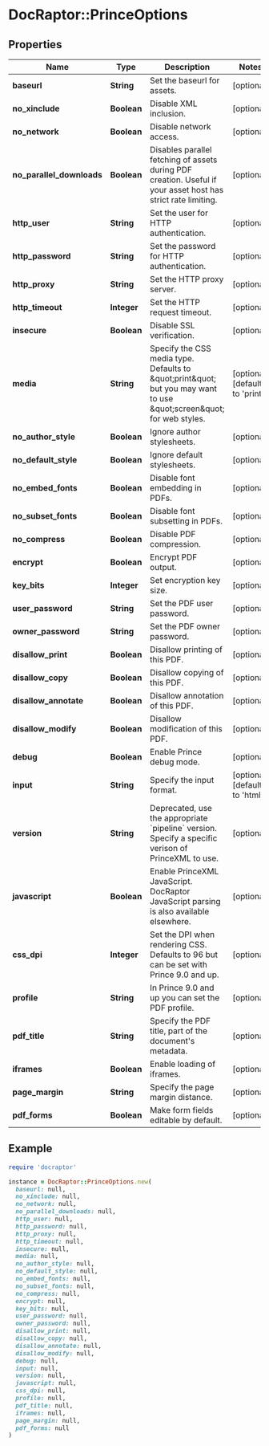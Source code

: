 # DocRaptor::PrinceOptions

## Properties

| Name | Type | Description | Notes |
| ---- | ---- | ----------- | ----- |
| **baseurl** | **String** | Set the baseurl for assets. | [optional] |
| **no_xinclude** | **Boolean** | Disable XML inclusion. | [optional] |
| **no_network** | **Boolean** | Disable network access. | [optional] |
| **no_parallel_downloads** | **Boolean** | Disables parallel fetching of assets during PDF creation. Useful if your asset host has strict rate limiting. | [optional] |
| **http_user** | **String** | Set the user for HTTP authentication. | [optional] |
| **http_password** | **String** | Set the password for HTTP authentication. | [optional] |
| **http_proxy** | **String** | Set the HTTP proxy server. | [optional] |
| **http_timeout** | **Integer** | Set the HTTP request timeout. | [optional] |
| **insecure** | **Boolean** | Disable SSL verification. | [optional] |
| **media** | **String** | Specify the CSS media type. Defaults to \&quot;print\&quot; but you may want to use \&quot;screen\&quot; for web styles. | [optional][default to &#39;print&#39;] |
| **no_author_style** | **Boolean** | Ignore author stylesheets. | [optional] |
| **no_default_style** | **Boolean** | Ignore default stylesheets. | [optional] |
| **no_embed_fonts** | **Boolean** | Disable font embedding in PDFs. | [optional] |
| **no_subset_fonts** | **Boolean** | Disable font subsetting in PDFs. | [optional] |
| **no_compress** | **Boolean** | Disable PDF compression. | [optional] |
| **encrypt** | **Boolean** | Encrypt PDF output. | [optional] |
| **key_bits** | **Integer** | Set encryption key size. | [optional] |
| **user_password** | **String** | Set the PDF user password. | [optional] |
| **owner_password** | **String** | Set the PDF owner password. | [optional] |
| **disallow_print** | **Boolean** | Disallow printing of this PDF. | [optional] |
| **disallow_copy** | **Boolean** | Disallow copying of this PDF. | [optional] |
| **disallow_annotate** | **Boolean** | Disallow annotation of this PDF. | [optional] |
| **disallow_modify** | **Boolean** | Disallow modification of this PDF. | [optional] |
| **debug** | **Boolean** | Enable Prince debug mode. | [optional] |
| **input** | **String** | Specify the input format. | [optional][default to &#39;html&#39;] |
| **version** | **String** | Deprecated, use the appropriate &#x60;pipeline&#x60; version. Specify a specific verison of PrinceXML to use. | [optional] |
| **javascript** | **Boolean** | Enable PrinceXML JavaScript. DocRaptor JavaScript parsing is also available elsewhere. | [optional] |
| **css_dpi** | **Integer** | Set the DPI when rendering CSS. Defaults to 96 but can be set with Prince 9.0 and up. | [optional] |
| **profile** | **String** | In Prince 9.0 and up you can set the PDF profile. | [optional] |
| **pdf_title** | **String** | Specify the PDF title, part of the document&#39;s metadata. | [optional] |
| **iframes** | **Boolean** | Enable loading of iframes. | [optional] |
| **page_margin** | **String** | Specify the page margin distance. | [optional] |
| **pdf_forms** | **Boolean** | Make form fields editable by default. | [optional] |

## Example

```ruby
require 'docraptor'

instance = DocRaptor::PrinceOptions.new(
  baseurl: null,
  no_xinclude: null,
  no_network: null,
  no_parallel_downloads: null,
  http_user: null,
  http_password: null,
  http_proxy: null,
  http_timeout: null,
  insecure: null,
  media: null,
  no_author_style: null,
  no_default_style: null,
  no_embed_fonts: null,
  no_subset_fonts: null,
  no_compress: null,
  encrypt: null,
  key_bits: null,
  user_password: null,
  owner_password: null,
  disallow_print: null,
  disallow_copy: null,
  disallow_annotate: null,
  disallow_modify: null,
  debug: null,
  input: null,
  version: null,
  javascript: null,
  css_dpi: null,
  profile: null,
  pdf_title: null,
  iframes: null,
  page_margin: null,
  pdf_forms: null
)
```


